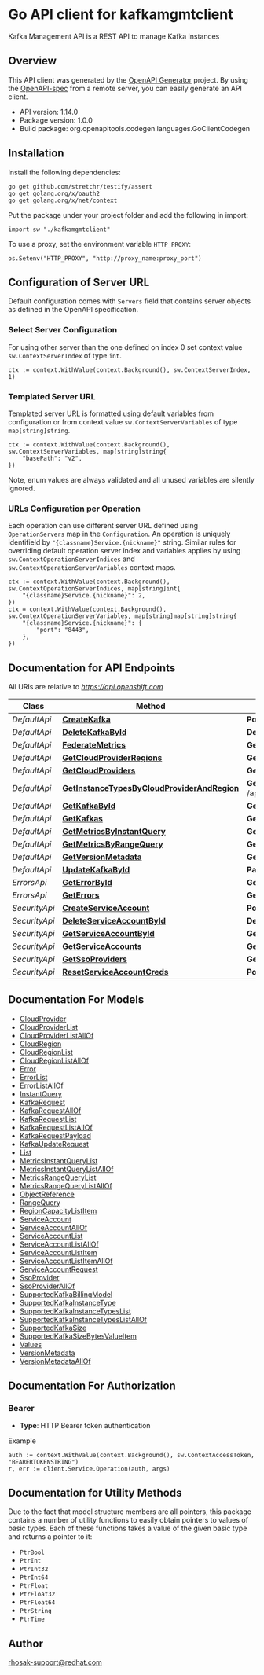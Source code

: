 # Go API client for kafkamgmtclient

Kafka Management API is a REST API to manage Kafka instances

## Overview
This API client was generated by the [OpenAPI Generator](https://openapi-generator.tech) project.  By using the [OpenAPI-spec](https://www.openapis.org/) from a remote server, you can easily generate an API client.

- API version: 1.14.0
- Package version: 1.0.0
- Build package: org.openapitools.codegen.languages.GoClientCodegen

## Installation

Install the following dependencies:

```shell
go get github.com/stretchr/testify/assert
go get golang.org/x/oauth2
go get golang.org/x/net/context
```

Put the package under your project folder and add the following in import:

```golang
import sw "./kafkamgmtclient"
```

To use a proxy, set the environment variable `HTTP_PROXY`:

```golang
os.Setenv("HTTP_PROXY", "http://proxy_name:proxy_port")
```

## Configuration of Server URL

Default configuration comes with `Servers` field that contains server objects as defined in the OpenAPI specification.

### Select Server Configuration

For using other server than the one defined on index 0 set context value `sw.ContextServerIndex` of type `int`.

```golang
ctx := context.WithValue(context.Background(), sw.ContextServerIndex, 1)
```

### Templated Server URL

Templated server URL is formatted using default variables from configuration or from context value `sw.ContextServerVariables` of type `map[string]string`.

```golang
ctx := context.WithValue(context.Background(), sw.ContextServerVariables, map[string]string{
	"basePath": "v2",
})
```

Note, enum values are always validated and all unused variables are silently ignored.

### URLs Configuration per Operation

Each operation can use different server URL defined using `OperationServers` map in the `Configuration`.
An operation is uniquely identifield by `"{classname}Service.{nickname}"` string.
Similar rules for overriding default operation server index and variables applies by using `sw.ContextOperationServerIndices` and `sw.ContextOperationServerVariables` context maps.

```
ctx := context.WithValue(context.Background(), sw.ContextOperationServerIndices, map[string]int{
	"{classname}Service.{nickname}": 2,
})
ctx = context.WithValue(context.Background(), sw.ContextOperationServerVariables, map[string]map[string]string{
	"{classname}Service.{nickname}": {
		"port": "8443",
	},
})
```

## Documentation for API Endpoints

All URIs are relative to *https://api.openshift.com*

Class | Method | HTTP request | Description
------------ | ------------- | ------------- | -------------
*DefaultApi* | [**CreateKafka**](docs/DefaultApi.md#createkafka) | **Post** /api/kafkas_mgmt/v1/kafkas | 
*DefaultApi* | [**DeleteKafkaById**](docs/DefaultApi.md#deletekafkabyid) | **Delete** /api/kafkas_mgmt/v1/kafkas/{id} | 
*DefaultApi* | [**FederateMetrics**](docs/DefaultApi.md#federatemetrics) | **Get** /api/kafkas_mgmt/v1/kafkas/{id}/metrics/federate | 
*DefaultApi* | [**GetCloudProviderRegions**](docs/DefaultApi.md#getcloudproviderregions) | **Get** /api/kafkas_mgmt/v1/cloud_providers/{id}/regions | 
*DefaultApi* | [**GetCloudProviders**](docs/DefaultApi.md#getcloudproviders) | **Get** /api/kafkas_mgmt/v1/cloud_providers | 
*DefaultApi* | [**GetInstanceTypesByCloudProviderAndRegion**](docs/DefaultApi.md#getinstancetypesbycloudproviderandregion) | **Get** /api/kafkas_mgmt/v1/instance_types/{cloud_provider}/{cloud_region} | 
*DefaultApi* | [**GetKafkaById**](docs/DefaultApi.md#getkafkabyid) | **Get** /api/kafkas_mgmt/v1/kafkas/{id} | 
*DefaultApi* | [**GetKafkas**](docs/DefaultApi.md#getkafkas) | **Get** /api/kafkas_mgmt/v1/kafkas | 
*DefaultApi* | [**GetMetricsByInstantQuery**](docs/DefaultApi.md#getmetricsbyinstantquery) | **Get** /api/kafkas_mgmt/v1/kafkas/{id}/metrics/query | 
*DefaultApi* | [**GetMetricsByRangeQuery**](docs/DefaultApi.md#getmetricsbyrangequery) | **Get** /api/kafkas_mgmt/v1/kafkas/{id}/metrics/query_range | 
*DefaultApi* | [**GetVersionMetadata**](docs/DefaultApi.md#getversionmetadata) | **Get** /api/kafkas_mgmt/v1 | 
*DefaultApi* | [**UpdateKafkaById**](docs/DefaultApi.md#updatekafkabyid) | **Patch** /api/kafkas_mgmt/v1/kafkas/{id} | 
*ErrorsApi* | [**GetErrorById**](docs/ErrorsApi.md#geterrorbyid) | **Get** /api/kafkas_mgmt/v1/errors/{id} | 
*ErrorsApi* | [**GetErrors**](docs/ErrorsApi.md#geterrors) | **Get** /api/kafkas_mgmt/v1/errors | 
*SecurityApi* | [**CreateServiceAccount**](docs/SecurityApi.md#createserviceaccount) | **Post** /api/kafkas_mgmt/v1/service_accounts | 
*SecurityApi* | [**DeleteServiceAccountById**](docs/SecurityApi.md#deleteserviceaccountbyid) | **Delete** /api/kafkas_mgmt/v1/service_accounts/{id} | 
*SecurityApi* | [**GetServiceAccountById**](docs/SecurityApi.md#getserviceaccountbyid) | **Get** /api/kafkas_mgmt/v1/service_accounts/{id} | 
*SecurityApi* | [**GetServiceAccounts**](docs/SecurityApi.md#getserviceaccounts) | **Get** /api/kafkas_mgmt/v1/service_accounts | 
*SecurityApi* | [**GetSsoProviders**](docs/SecurityApi.md#getssoproviders) | **Get** /api/kafkas_mgmt/v1/sso_providers | 
*SecurityApi* | [**ResetServiceAccountCreds**](docs/SecurityApi.md#resetserviceaccountcreds) | **Post** /api/kafkas_mgmt/v1/service_accounts/{id}/reset_credentials | 


## Documentation For Models

 - [CloudProvider](docs/CloudProvider.md)
 - [CloudProviderList](docs/CloudProviderList.md)
 - [CloudProviderListAllOf](docs/CloudProviderListAllOf.md)
 - [CloudRegion](docs/CloudRegion.md)
 - [CloudRegionList](docs/CloudRegionList.md)
 - [CloudRegionListAllOf](docs/CloudRegionListAllOf.md)
 - [Error](docs/Error.md)
 - [ErrorList](docs/ErrorList.md)
 - [ErrorListAllOf](docs/ErrorListAllOf.md)
 - [InstantQuery](docs/InstantQuery.md)
 - [KafkaRequest](docs/KafkaRequest.md)
 - [KafkaRequestAllOf](docs/KafkaRequestAllOf.md)
 - [KafkaRequestList](docs/KafkaRequestList.md)
 - [KafkaRequestListAllOf](docs/KafkaRequestListAllOf.md)
 - [KafkaRequestPayload](docs/KafkaRequestPayload.md)
 - [KafkaUpdateRequest](docs/KafkaUpdateRequest.md)
 - [List](docs/List.md)
 - [MetricsInstantQueryList](docs/MetricsInstantQueryList.md)
 - [MetricsInstantQueryListAllOf](docs/MetricsInstantQueryListAllOf.md)
 - [MetricsRangeQueryList](docs/MetricsRangeQueryList.md)
 - [MetricsRangeQueryListAllOf](docs/MetricsRangeQueryListAllOf.md)
 - [ObjectReference](docs/ObjectReference.md)
 - [RangeQuery](docs/RangeQuery.md)
 - [RegionCapacityListItem](docs/RegionCapacityListItem.md)
 - [ServiceAccount](docs/ServiceAccount.md)
 - [ServiceAccountAllOf](docs/ServiceAccountAllOf.md)
 - [ServiceAccountList](docs/ServiceAccountList.md)
 - [ServiceAccountListAllOf](docs/ServiceAccountListAllOf.md)
 - [ServiceAccountListItem](docs/ServiceAccountListItem.md)
 - [ServiceAccountListItemAllOf](docs/ServiceAccountListItemAllOf.md)
 - [ServiceAccountRequest](docs/ServiceAccountRequest.md)
 - [SsoProvider](docs/SsoProvider.md)
 - [SsoProviderAllOf](docs/SsoProviderAllOf.md)
 - [SupportedKafkaBillingModel](docs/SupportedKafkaBillingModel.md)
 - [SupportedKafkaInstanceType](docs/SupportedKafkaInstanceType.md)
 - [SupportedKafkaInstanceTypesList](docs/SupportedKafkaInstanceTypesList.md)
 - [SupportedKafkaInstanceTypesListAllOf](docs/SupportedKafkaInstanceTypesListAllOf.md)
 - [SupportedKafkaSize](docs/SupportedKafkaSize.md)
 - [SupportedKafkaSizeBytesValueItem](docs/SupportedKafkaSizeBytesValueItem.md)
 - [Values](docs/Values.md)
 - [VersionMetadata](docs/VersionMetadata.md)
 - [VersionMetadataAllOf](docs/VersionMetadataAllOf.md)


## Documentation For Authorization



### Bearer

- **Type**: HTTP Bearer token authentication

Example

```golang
auth := context.WithValue(context.Background(), sw.ContextAccessToken, "BEARERTOKENSTRING")
r, err := client.Service.Operation(auth, args)
```


## Documentation for Utility Methods

Due to the fact that model structure members are all pointers, this package contains
a number of utility functions to easily obtain pointers to values of basic types.
Each of these functions takes a value of the given basic type and returns a pointer to it:

* `PtrBool`
* `PtrInt`
* `PtrInt32`
* `PtrInt64`
* `PtrFloat`
* `PtrFloat32`
* `PtrFloat64`
* `PtrString`
* `PtrTime`

## Author

rhosak-support@redhat.com

